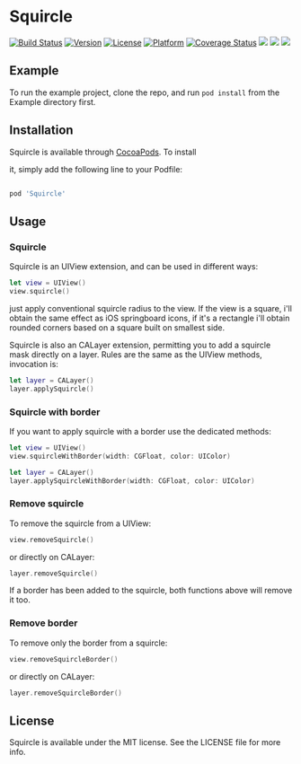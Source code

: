 
# Squircle

[![Build Status](https://travis-ci.org/neobeppe/Squircle.svg?branch=master)](https://travis-ci.org/neobeppe/Squircle) [![Version](https://img.shields.io/cocoapods/v/Squircle.svg?style=flat)](http://cocoapods.org/pods/Squircle) [![License](https://img.shields.io/cocoapods/l/Squircle.svg?style=flat)](http://cocoapods.org/pods/Squircle) [![Platform](https://img.shields.io/cocoapods/p/Squircle.svg?style=flat)](http://cocoapods.org/pods/Squircle) [![Coverage Status](https://coveralls.io/repos/github/neobeppe/Squircle/badge.svg)](https://coveralls.io/github/neobeppe/Squircle?branch=master) [![](https://img.shields.io/endpoint?url=https%3A%2F%2Fswiftpackageindex.com%2Fapi%2Fpackages%2Fneobeppe%2FSquircle%2Fbadge%3Ftype%3Dswift-versions)](https://swiftpackageindex.com/neobeppe/Squircle) [![](https://img.shields.io/endpoint?url=https%3A%2F%2Fswiftpackageindex.com%2Fapi%2Fpackages%2Fneobeppe%2FSquircle%2Fbadge%3Ftype%3Dplatforms)](https://swiftpackageindex.com/neobeppe/Squircle) [![](https://neobeppe.github.io/Squircle/badge.svg)](https://neobeppe.github.io/Squircle/)

## Example

To run the example project, clone the repo, and run `pod install` from the Example directory first.


## Installation

Squircle is available through [CocoaPods](http://cocoapods.org). To install

it, simply add the following line to your Podfile:

```ruby

pod 'Squircle'

```

## Usage

### Squircle

Squircle is an UIView extension, and can be used in different ways:


```swift
let view = UIView()
view.squircle()
```

just apply conventional squircle radius to the view. If the view is a square, i'll obtain the same effect as iOS springboard icons, if it's a rectangle i'll obtain rounded corners based on a square built on smallest side.

Squircle is also an CALayer extension, permitting you to add a squircle mask directly on a layer.
Rules are the same as the UIView methods, invocation is:

```swift
let layer = CALayer()
layer.applySquircle()
```

### Squircle with border

If you want to apply squircle with a border use the dedicated methods:


```swift
let view = UIView()
view.squircleWithBorder(width: CGFloat, color: UIColor)
```

```swift
let layer = CALayer()
layer.applySquircleWithBorder(width: CGFloat, color: UIColor)
```

### Remove squircle

To remove the squircle from a UIView:


```swift
view.removeSquircle()
```

or directly on CALayer:


```swift
layer.removeSquircle()
```

If a border has been added to the squircle, both functions above will remove it too.


### Remove border

To remove only the border from a squircle:


```swift
view.removeSquircleBorder()
```

or directly on CALayer:


```swift
layer.removeSquircleBorder()
```


## License

Squircle is available under the MIT license. See the LICENSE file for more info.
